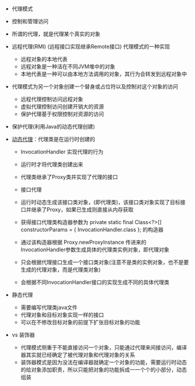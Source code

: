 - 代理模式

- 控制和管理访问

- 所谓的代理，就是代理某个真实的对象

- 远程代理(RMI) (远程接口实现继承Remote接口) 代理模式的一种实现
    - 远程对象的本地代表
    - 远程对象是一种活在不同JVM堆中的对象
    - 本地代表是一种可以由本地方法调用的对象，其行为会转发到远程对象中
    
    
- 代理模式为另一个对象创建一个替身或占位符以及控制对这个对象的访问
    - 远程代理控制访问远程对象
    - 虚拟代理控制访问创建开销大的资源
    - 保护代理基于权限控制对资源的访问
    
- 保护代理(利用Java的动态代理创建)

- [动态代理](./javaproxy)：代理类是在运行时创建的 
    - InvocationHandler 实现代理的行为
    - 运行时才将代理类创建出来
    - 代理类继承了Proxy类并实现了代理的接口
    
    - 接口代理
    - 运行时动态生成该接口类对象，(即代理类)，该接口类对象实现了目标接口并继承了Proxy，如果已生成则直接从内存获取
    - 获得接口代理类构造器参数为 private static final Class<?>[] constructorParams = { InvocationHandler.class }; 的构造器
    - 通过该构造器根据 Proxy.newProxyInstance 传进来的InvocationHandler参数生成具体的代理类实例对象，即代理对象
    - 只会根据代理接口生成一个接口类对象(注意不是类的实例对象，也不是要生成的代理对象，而是代理类对象)
    - 会根据不同InvocationHandler接口的实现生成不同的具体代理类


- 静态代理
    - 需要编写代理类java文件
    - 代理对象和目标对象实现一样的接口
    - 可以在不修改目标对象的前提下扩张目标对象的功能
    
- vs 装饰器
    - 代理模式侧重于不能直接访问一个对象，只能通过代理来间接访问，编译器其实就已经确定了被代理对象和代理对象的关系
    - 装饰器模式是因为没法在编译器就确定一个对象的功能，需要运行时动态的给对象添加职责，所以只能把对象的功能拆成一一个个的小部分，动态组装
    